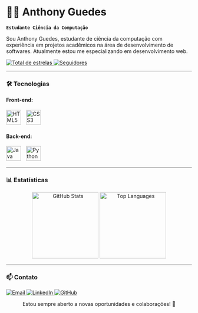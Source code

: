 # 👨‍💻 Anthony Guedes  

**`Estudante Ciência da Computação`**  

Sou Anthony Guedes, estudante de ciência da computação com experiência em projetos acadêmicos na área de desenvolvimento de softwares. Atualmente estou me especializando em desenvolvimento web.

<p align="left">
    <a href="https://github.com/AnthyGuedes?tab=repositories&sort=stargazers">
        <img alt="Total de estrelas" title="Total de estrelas GitHub" src="https://custom-icon-badges.demolab.com/github/stars/AnthyGuedes?color=55960c&style=for-the-badge&labelColor=488207&logo=star&label=estrelas"/>
    </a>
    <a href="https://github.com/AnthyGuedes?tab=followers">
        <img alt="Seguidores" title="Me siga no GitHub" src="https://custom-icon-badges.demolab.com/github/followers/AnthyGuedes?color=236ad3&labelColor=1155ba&style=for-the-badge&logo=github&label=Seguidores&logoColor=white"/>
    </a>
</p>

---

### 🛠️ Tecnologias

#### Front-end:  
<p align="left">
    <img alt="HTML5" title="HTML5" width="40px" style="padding-right: 10px;" src="https://cdn.jsdelivr.net/gh/devicons/devicon/icons/html5/html5-original.svg"/>
    <img alt="CSS3" title="CSS3" width="40px" style="padding-right: 10px;" src="https://cdn.jsdelivr.net/gh/devicons/devicon/icons/css3/css3-original.svg"/>
</p>

#### Back-end:  
<p align="left">
    <img alt="Java" title="Java" width="40px" style="padding-right: 10px;" src="https://cdn.jsdelivr.net/gh/devicons/devicon/icons/java/java-original.svg"/>
    <img alt="Python" title="Python" width="40px" style="padding-right: 10px;" src="https://cdn.jsdelivr.net/gh/devicons/devicon/icons/python/python-original.svg"/>
</p>

---

### 📊 Estatísticas  

<p align="center">
    <img alt="GitHub Stats" height="180em" src="https://github-readme-stats.vercel.app/api?username=AnthyGuedes&show_icons=true&theme=tokyonight&include_all_commits=true&locale=pt-br"/>
    <img alt="Top Languages" height="180em" src="https://github-readme-stats.vercel.app/api/top-langs/?username=AnthyGuedes&theme=tokyonight&layout=compact&langs_count=8"/>
</p>

---

### 📫 Contato  

<p align="left">
    <a href="mailto:anthony.guedes@ufn.edu.br">
        <img alt="Email" src="https://img.shields.io/badge/Gmail-D14836?style=for-the-badge&logo=gmail&logoColor=white"/>
    </a>
    <a href="https://www.linkedin.com/in/anthony-guedes-87604326a/">
        <img alt="LinkedIn" src="https://img.shields.io/badge/LinkedIn-0077B5?style=for-the-badge&logo=linkedin&logoColor=white"/>
    </a>
    <a href="https://github.com/AnthyGuedes">
        <img alt="GitHub" src="https://img.shields.io/badge/GitHub-100000?style=for-the-badge&logo=github&logoColor=white"/>
    </a>
</p>

<p align="center">Estou sempre aberto a novas oportunidades e colaborações! 🚀</p>
